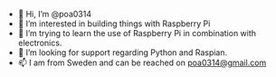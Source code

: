 - 👋 Hi, I’m @poa0314
- 👀 I’m interested in building things with Raspberry Pi
- 🌱 I’m trying to learn the use of Raspberry Pi in combination with electronics.
- 💞️ I’m looking for support regarding Python and Raspian.
- 📫 I am from Sweden and can be reached on poa0314@gmail.com
<!---
poa0314/poa0314 is a ✨ special ✨ repository because its `README.md` (this file) appears on your GitHub profile.
You can click the Preview link to take a look at your changes.
--->
